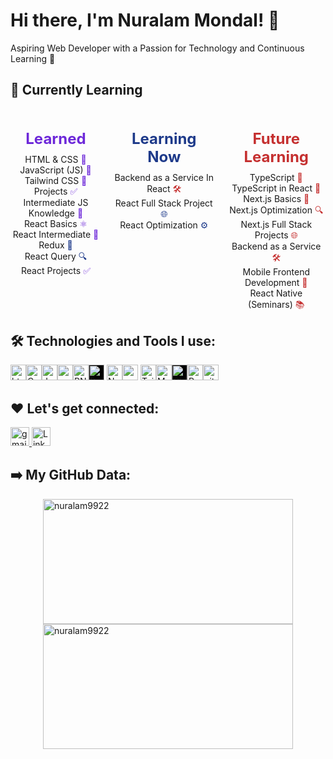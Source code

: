 # Hi there, I'm Nuralam Mondal! 👋

Aspiring Web Developer with a Passion for Technology and Continuous Learning 🚀


## 🌱 Currently Learning
<div style="display: flex; justify-content: center; gap: 20px;">
    <div style="text-align: center;">
        <h2 style="color: #6D28D9; font-size: 24px; margin-bottom: 10px;">Learned</h2>
        <ul style="list-style-type: none; padding: 0; margin: 0;">
            <li>HTML & CSS <span style="color: #6D28D9;">🎨</span></li>
            <li>JavaScript (JS) <span style="color: #6D28D9;">🚀</span></li>
            <li>Tailwind CSS <span style="color: #6D28D9;">🌈</span></li>
            <li>Projects <span style="color: #6D28D9;">✅</span></li>
            <li>Intermediate JS Knowledge <span style="color: #6D28D9;">🧠</span></li>
            <li>React Basics <span style="color: #6D28D9;">⚛️</span></li>
            <li>React Intermediate <span style="color: #6D28D9;">🧠</span></li>
            <li>Redux <span style="color: #1E3A8A;">🔄</span></li>
            <li>React Query <span style="color: #1E3A8A;">🔍</span></li>
            <li>React Projects <span style="color: #6D28D9;">✅</span></li>
        </ul>
    </div>
    <div style="text-align: center;">
        <h2 style="color: #1E3A8A; font-size: 24px; margin-bottom: 10px;">Learning Now</h2>
        <ul style="list-style-type: none; padding: 0; margin: 0;">
             <li>Backend as a Service In React <span style="color: #C53030;">🛠️</span></li>
            <li>React Full Stack Project <span style="color: #1E3A8A;">🌐</span></li>
            <li>React Optimization <span style="color: #1E3A8A;">⚙️</span></li>
        </ul>
    </div>
    <div style="text-align: center;">
        <h2 style="color: #C53030; font-size: 24px; margin-bottom: 10px;">Future Learning</h2>
        <ul style="list-style-type: none; padding: 0; margin: 0;">
            <li>TypeScript <span style="color: #C53030;">📘</span></li>
            <li>TypeScript in React <span style="color: #C53030;">📗</span></li>
            <li>Next.js Basics <span style="color: #C53030;">🚀</span></li>
            <li>Next.js Optimization <span style="color: #C53030;">🔍</span></li>
            <li>Next.js Full Stack Projects <span style="color: #C53030;">🌐</span></li>
            <li>Backend as a Service <span style="color: #C53030;">🛠️</span></li>
            <li>Mobile Frontend Development <span style="color: #C53030;">📱</span></li>
            <li>React Native (Seminars) <span style="color: #C53030;">📚</span></li>
        </ul>
    </div>
</div>






## 🛠️ Technologies and Tools I use:

<p>
<img alt="html5" src="https://img.shields.io/badge/HTML5-E34F26?style=for-the-badge&logo=html5&logoColor=white" height="25px"/><img alt="Css3" src="https://img.shields.io/badge/CSS3-1572B6?style=for-the-badge&logo=css3&logoColor=white" height="25px"/><img alt="Javascript" src="https://img.shields.io/badge/JavaScript-323330?style=for-the-badge&logo=javascript&logoColor=F7DF1E"  height="25px"/><img alt="npm" src="https://img.shields.io/badge/NPM-%23000000.svg?style=for-the-badge&logo=npm&logoColor=white" height="25px"/><img alt="PNPM" src="https://img.shields.io/badge/PNPM-%23F69220.svg?style=for-the-badge&logo=pnpm&logoColor=white" height="25px"/><img alt="React" src="https://img.shields.io/badge/React-20232A?style=for-the-badge&logo=react&logoColor=61DAFB" style="background-color: black;" height="25px"/>
<img alt="NextJs" src="https://img.shields.io/badge/Next-black?style=for-the-badge&logo=next.js&logoColor=white" height="25px"/><img alt="redux" src="https://img.shields.io/badge/-Redux-764ABC?style=flat-square&logo=redux&logoColor=white" height="25px"/>
<img alt="Tailwidcss" src="https://img.shields.io/badge/Tailwind_CSS-38B2AC?style=for-the-badge&logo=tailwind-css&logoColor=white" height="25px"/><img alt="Markdown" src="https://img.shields.io/badge/Markdown-000000?style=for-the-badge&logo=markdown&logoColor=white"  height="25px"/><img alt="Chrome" src="https://img.shields.io/badge/Chrome-4285F4?style=for-the-badge&logo=google-chrome&logoColor=white" style="background-color: black;" height="25px"/><img alt="Prettier" src="https://img.shields.io/badge/-Prettier-F7B93E?style=flat-square&logo=prettier&logoColor=white" height="25px"/><img alt="github actions" src="https://img.shields.io/badge/-Github_Actions-2088FF?style=flat-square&logo=github-actions&logoColor=white" height="25px"/>

## ❤️ Let's get connected:

<a href="mailto:inbox.nuralam@gmail.com" target="\_blank">
<img alt="gmail" src="https://img.shields.io/badge/Gmail-D14836?style=for-the-badge&logo=gmail&logoColor=white"  height="30px"/> </a>

<a href="https://www.linkedin.com/in/nuralam9922/" target="_blank">
<img alt="LinkedIn" src="https://img.shields.io/badge/linkedin-%230077B5.svg?&style=for-the-badge&logo=linkedin&logoColor=white"  height="30px"/>
</a>

## ➡️ My GitHub Data:

<div style="display: flex; justify-content: center; align-items: center; flex-direction: column;">
 <img src="https://github-readme-stats.vercel.app/api?username=nuralam9922&show_icons=true" alt="nuralam9922" width="400"  height='200'/>

  <img src="https://github-readme-streak-stats.herokuapp.com/?user=nuralam9922" alt="nuralam9922" width="400"  height='200'/>

</div>
